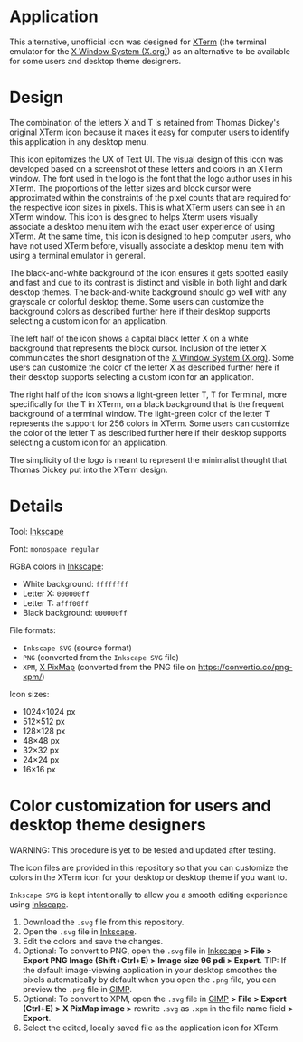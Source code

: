 # Application

This alternative, unofficial icon was designed for [XTerm](https://invisible-island.net/xterm/) (the terminal emulator for the [X Window System (X.org)](https://x.org/)) as an alternative to be available for some users and desktop theme designers.

# Design

The combination of the letters X and T is retained from Thomas Dickey's original XTerm icon because it makes it easy for computer users to identify this application in any desktop menu.

This icon epitomizes the UX of Text UI. The visual design of this icon was developed based on a screenshot of these letters and colors in an XTerm window. The font used in the logo is the font that the logo author uses in his XTerm. The proportions of the letter sizes and block cursor were approximated within the constraints of the pixel counts that are required for the respective icon sizes in pixels. This is what XTerm users can see in an XTerm window. This icon is designed to helps Xterm users visually associate a desktop menu item with the exact user experience of using XTerm. At the same time, this icon is designed to help computer users, who have not used XTerm before, visually associate a desktop menu item with using a terminal emulator in general.

The black-and-white background of the icon ensures it gets spotted easily and fast and due to its contrast is distinct and visible in both light and dark desktop themes. The back-and-white background should go well with any grayscale or colorful desktop theme. Some users can customize the background colors as described further here if their desktop supports selecting a custom icon for an application.

The left half of the icon shows a capital black letter X on a white background that represents the block cursor. Inclusion of the letter X communicates the short designation of the [X Window System (X.org)](https://x.org/). Some users can customize the color of the letter X as described further here if their desktop supports selecting a custom icon for an application.

The right half of the icon shows a light-green letter T, T for Terminal, more specifically for the T in XTerm, on a black background that is the frequent background of a terminal window. The light-green color of the letter T represents the support for 256 colors in XTerm. Some users can customize the color of the letter T as described further here if their desktop supports selecting a custom icon for an application.

The simplicity of the logo is meant to represent the minimalist thought that Thomas Dickey put into the XTerm design.

# Details

Tool: [Inkscape](https://inkscape.org/)

Font: `monospace regular`

RGBA colors in [Inkscape](https://inkscape.org/):

* White background: `ffffffff`
* Letter X: `000000ff`
* Letter T: `afff00ff`
* Black background: `000000ff`

File formats:

* `Inkscape SVG` (source format)
* `PNG` (converted from the `Inkscape SVG` file)
* `XPM`, [X PixMap](http://www.xfree86.org/current/xpm.pdf) (converted from the PNG file on https://convertio.co/png-xpm/)

Icon sizes:

* 1024×1024 px
* 512×512 px
* 128×128 px
* 48×48 px
* 32×32 px
* 24×24 px
* 16×16 px

# Color customization for users and desktop theme designers

WARNING: This procedure is yet to be tested and updated after testing.

The icon files are provided in this repository so that you can customize the colors in the XTerm icon for your desktop or desktop theme if you want to.

`Inkscape SVG` is kept intentionally to allow you a smooth editing experience using [Inkscape](https://inkscape.org/).

1. Download the `.svg` file from this repository.
2. Open the `.svg` file in [Inkscape](https://inkscape.org/).
3. Edit the colors and save the changes.
4. Optional: To convert to PNG, open the `.svg` file in [Inkscape](https://inkscape.org/) **> File > Export PNG Image (Shift+Ctrl+E) > Image size 96 pdi > Export**.
TIP: If the default image-viewing application in your desktop smoothes the pixels automatically by default when you open the `.png` file, you can preview the `.png` file in [GIMP](https://www.gimp.org/).
5. Optional: To convert to XPM, open the `.svg` file in [GIMP](https://www.gimp.org/) **> File > Export (Ctrl+E) > X PixMap image >** rewrite `.svg` as `.xpm` in the file name field **> Export**.
6. Select the edited, locally saved file as the application icon for XTerm.
